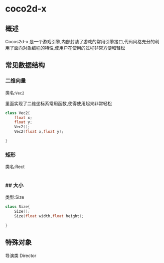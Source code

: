 # coco2d-x

## 概述

Cocos2d-x 是一个游戏引擎,内部封装了游戏的常用引擎接口,代码风格充分的利用了面向对象编程的特性,使用户在使用的过程非常方便和轻松

## 常见数据结构

###  二维向量

类名:`Vec2`

里面实现了二维坐标系常用函数,使得使用起来非常轻松

```cpp
class Vec2{
    float x;
    float y;
	Vec2();
	Vec2(float x,float y);
    
}
```

### 矩形

类名:Rect

```

```

### ## 大小

类型:Size

```cpp
class Size{
	Size();
	Size(float width,float height);
    
}
```





## 特殊对象

导演类 Director